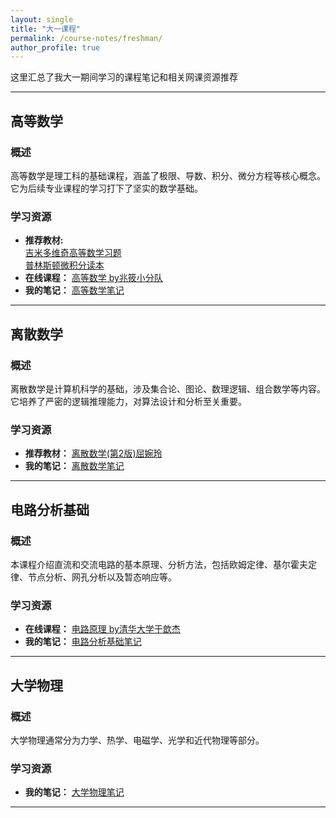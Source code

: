 ```yaml
---
layout: single 
title: "大一课程" 
permalink: /course-notes/freshman/ 
author_profile: true 
---
```



这里汇总了我大一期间学习的课程笔记和相关网课资源推荐

---

## 高等数学

### 概述
高等数学是理工科的基础课程，涵盖了极限、导数、积分、微分方程等核心概念。它为后续专业课程的学习打下了坚实的数学基础。

### 学习资源

* **推荐教材:** <br>
    [吉米多维奇高等数学习题](/files/Advanced-Mathematics-books.pdf) <br>
    [普林斯顿微积分读本](/files/Princeton-Calculus-Reader.pdf )
* **在线课程：** [高等数学 by兆筱小分队](https://www.bilibili.com/video/BV1dJ411c7ab?spm_id_from=333.788.videopod.sections&vd_source=f12f18d6054b9822e00b713d3c3ae108)
* **我的笔记：** [高等数学笔记 ](/files/Advanced-Mathematics-Notes.pdf) 

---

## 离散数学 

### 概述
离散数学是计算机科学的基础，涉及集合论、图论、数理逻辑、组合数学等内容。它培养了严密的逻辑推理能力，对算法设计和分析至关重要。

### 学习资源
* **推荐教材：** [离散数学(第2版)屈婉玲](/files/Discrete-Mathematic-books.pdf)
* **我的笔记：** [离散数学笔记](/files/Discrete-Mathematics-Notes.pdf)

---

## 电路分析基础 

### 概述
本课程介绍直流和交流电路的基本原理、分析方法，包括欧姆定律、基尔霍夫定律、节点分析、网孔分析以及暂态响应等。

### 学习资源
* **在线课程：** [电路原理 by清华大学于歆杰](https://www.icourses.cn/sCourse/course_2980.html)
* **我的笔记：** [电路分析基础笔记](/files/Circuit-Analysis-Notes.pdf)

---

## 大学物理 

### 概述
大学物理通常分为力学、热学、电磁学、光学和近代物理等部分。

### 学习资源
* **我的笔记：** [大学物理笔记](/files/University-Physics-Notes.pdf)

---
